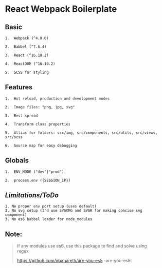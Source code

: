 # React Webpack Boilerplate

## Basic
```
1.  Webpack (^4.0.0)

2.  Babbel (^7.6.4)

3.  React (^16.10.2) 
        
4.  ReactDOM (^16.10.2)

5.  SCSS for styling
```

## Features
```
1.  Hot reload, production and development modes

2.  Image files: "png, jpg, svg"

3.  Rest spread

4.  Transform class properties

5.  Allias for folders: src/img, src/components, src/utils, src/views, src/scss

6.  Source map for easy debugging

```

## Globals
```
1.  ENV_MODE ("dev"|"prod")

2.  process.env ({SESSION_IP})
```

## _Limitations/ToDo_
```
1. No proper env port setup (uses default)
2. No svg setup (I'd use SVGOMG and SVGR for making concise svg component)
3. No es6 babbel loader for node_modules 
```

## __Note:__
>If any modules use es6, use this package to find and solve using regex
>
>https://github.com/obahareth/are-you-es5 -are-you-es5!